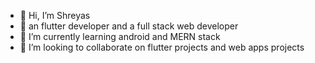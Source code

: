 - 👋 Hi, I’m Shreyas
- 👀 an flutter developer and a full stack web developer
- 🌱 I’m currently learning android and MERN stack
- 💞️ I’m looking to collaborate on flutter projects and web apps projects


<!---
shreyas8520das/shreyas8520das is a ✨ special ✨ repository because its `README.md` (this file) appears on your GitHub profile.
You can click the Preview link to take a look at your changes.
--->
